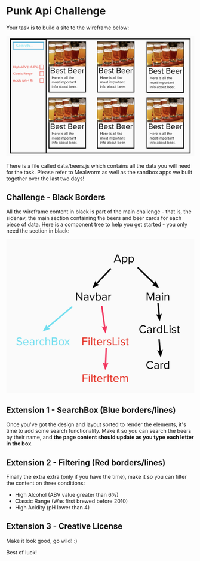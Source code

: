 # Punk Api Challenge

Your task is to build a site to the wireframe below: 

![Wireframe](Wireframe.png)

There is a file called data/beers.js which contains all the data you will need for the task. Please refer to Mealworm as well as the sandbox apps we built together over the last two days!

## Challenge - Black Borders

All the wireframe content in black is part of the main challenge - that is, the sidenav, the main section containing the beers and beer cards for each piece of data. Here is a component tree to help you get started - you only need the section in black:

![Component Tree](ComponentTree.png)

## Extension 1 - SearchBox (Blue borders/lines)

Once you've got the design and layout sorted to render the elements, it's time to add some search functionality. Make it so you can search the beers by their name, and **the page content should update as you type each letter in the box**.

## Extension 2 - Filtering (Red borders/lines)

Finally the extra extra (only if you have the time), make it so you can filter the content on three conditions: 

 - High Alcohol (ABV value greater than 6%)
 - Classic Range (Was first brewed before 2010)
 - High Acidity (pH lower than 4)

## Extension 3 - Creative License

Make it look good, go wild! :) 

Best of luck!
